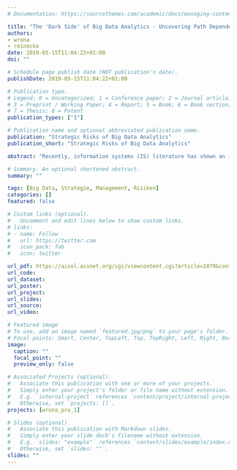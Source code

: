 ```yaml
---
# Documentation: https://sourcethemes.com/academic/docs/managing-content/

title: "The 'Dark Side' of Big Data Analytics - Uncovering Path Dependency Risks of BDA-Investments"
authors:
- wrona
- reinecke
date: 2019-05-15T11:04:22+01:00
doi: ""

# Schedule page publish date (NOT publication's date).
publishDate: 2019-05-15T11:04:22+01:00

# Publication type.
# Legend: 0 = Uncategorized; 1 = Conference paper; 2 = Journal article;
# 3 = Preprint / Working Paper; 4 = Report; 5 = Book; 6 = Book section;
# 7 = Thesis; 8 = Patent
publication_types: ["1"]

# Publication name and optional abbreviated publication name.
publication: "Strategic Risks of Big Data Analytics"
publication_short: "Strategic Risks of Big Data Analytics"

abstract: "Recently, information systems (IS) literature has shown an increasing interest in Big Data and Analytics (BDA) to gain competitive advantage. The predominant literature focuses on operational effectiveness and how companies use historical information and uncover hidden patterns to differentiate from competition. This paper addresses how the prevailing line of reasoning is limited and how strategic risks from companies’ BDA-applications are neglected. Drawing on the theory of path dependency and resource-based view, it aims to expand the hitherto strongly IT-capability-oriented view of competitive advantages from BDA, in particular through greater in-volvement in current strategic research and by disclosing previously underexposed risk dimensions. A qualitative research shall be conducted to explore possible strategic risk dimensions associated with BDA-investments in greater detail. To reconstruct the process of BDA-investment and capability-building of firms in the maritime logistics sector, a qualitative process study seems appropriate to explore constitutive features of path formation and detect early indicators for path dependency."

# Summary. An optional shortened abstract.
summary: ""

tags: [Big Data, Strategie, Management, Risiken]
categories: []
featured: false

# Custom links (optional).
#   Uncomment and edit lines below to show custom links.
# links:
# - name: Follow
#   url: https://twitter.com
#   icon_pack: fab
#   icon: twitter

url_pdf: https://aisel.aisnet.org/cgi/viewcontent.cgi?article=1079&context=ecis2019_rip
url_code:
url_dataset:
url_poster:
url_project:
url_slides:
url_source:
url_video: 

# Featured image
# To use, add an image named `featured.jpg/png` to your page's folder. 
# Focal points: Smart, Center, TopLeft, Top, TopRight, Left, Right, BottomLeft, Bottom, BottomRight.
image:
  caption: ""
  focal_point: ""
  preview_only: false

# Associated Projects (optional).
#   Associate this publication with one or more of your projects.
#   Simply enter your project's folder or file name without extension.
#   E.g. `internal-project` references `content/project/internal-project/index.md`.
#   Otherwise, set `projects: []`.
projects: [wrona_pro_1]

# Slides (optional).
#   Associate this publication with Markdown slides.
#   Simply enter your slide deck's filename without extension.
#   E.g. `slides: "example"` references `content/slides/example/index.md`.
#   Otherwise, set `slides: ""`.
slides: ""
---
```

